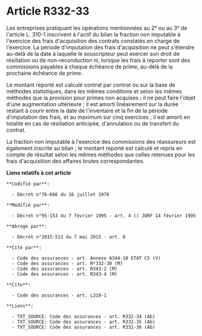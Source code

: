 # Article R332-33

Les entreprises pratiquant les opérations mentionnées au 2° ou au 3° de l'article L. 310-1 inscrivent à l'actif du bilan la
fraction non imputable à l'exercice des frais d'acquisition des contrats constatés en charge de l'exercice. La période
d'imputation des frais d'acquisition ne peut s'étendre au-delà de la date à laquelle le souscripteur peut exercer son droit
de résiliation ou de non-reconduction ni, lorsque les frais à reporter sont des commissions payables à chaque échéance de
prime, au-delà de la prochaine échéance de prime.

Le montant reporté est calculé contrat par contrat ou sur la base de méthodes statistiques, dans les mêmes conditions et
selon les mêmes méthodes que la provision pour primes non acquises ; il ne peut faire l'objet d'une augmentation ultérieure ;
il est amorti linéairement sur la durée restant à courir entre la date de l'inventaire et la fin de la période d'imputation
des frais, et au maximum sur cinq exercices ; il est amorti en totalité en cas de résiliation anticipée, d'annulation ou de
transfert du contrat.

La fraction non imputable à l'exercice des commissions des réassureurs est également inscrite au bilan ; le montant reporté
est calculé et repris en compte de résultat selon les mêmes méthodes que celles retenues pour les frais d'acquisition des
affaires brutes correspondantes.

**Liens relatifs à cet article**

	**Codifié par**:

	  - Décret n°76-666 du 16 juillet 1976

	**Modifié par**:

	  - Décret n°95-153 du 7 février 1995 - art. 4 () JORF 14 février 1995

	**Abrogé par**:

	  - Décret n°2015-513 du 7 mai 2015 - art. 8

	**Cité par**:

	  - Code des assurances - art. Annexe A344-10 ETAT C5 (V)
	  - Code des assurances - art. R*332-30 (M)
	  - Code des assurances - art. R343-2 (M)
	  - Code des assurances - art. R343-4 (M)

	**Cite**:

	  - Code des assurances - art. L310-1

	**Liens**:

	  - TXT_SOURCE: Code des assurances - art. R332-34 (Ab)
	  - TXT_SOURCE: Code des assurances - art. R332-35 (Ab)
	  - TXT_SOURCE: Code des assurances - art. R332-36 (Ab)
